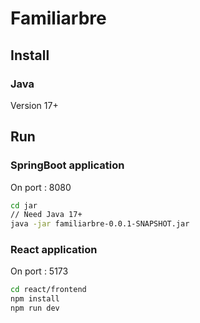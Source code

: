 # Familiarbre

## Install
### Java

Version 17+


## Run
### SpringBoot application

On port : 8080
```sh
cd jar
// Need Java 17+
java -jar familiarbre-0.0.1-SNAPSHOT.jar
```

### React application

On port : 5173
```sh
cd react/frontend
npm install
npm run dev
```

